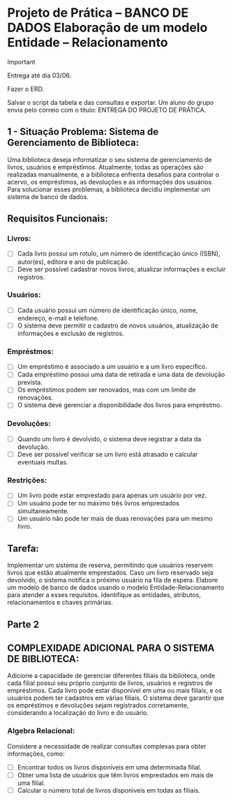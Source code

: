 # Projeto de Prática – BANCO DE DADOS Elaboração de um modelo Entidade – Relacionamento

> [!Important]
> Entrega até dia 03/06.
>
> Fazer o ERD.
> 
> Salvar o script da tabela e das consultas e exportar. Um aluno do grupo envia pelo correio com o titulo: ENTREGA DO PROJETO DE PRÁTICA.



## 1 - Situação Problema: Sistema de Gerenciamento de Biblioteca:

Uma biblioteca deseja informatizar o seu sistema de gerenciamento de livros, usuários e empréstimos.
Atualmente, todas as operações são realizadas manualmente, e a biblioteca enfrenta desafios para
controlar o acervo, os empréstimos, as devoluções e as informações dos usuários. Para solucionar
esses problemas, a biblioteca decidiu implementar um sistema de banco de dados.

## Requisitos Funcionais:

### Livros:

- [ ] Cada livro possui um rotulo, um número de identificação único (ISBN), autor(es), editora e ano
de publicação.
- [ ] Deve ser possível cadastrar novos livros, atualizar informações e excluir registros.

### Usuários:

- [ ] Cada usuário possui um número de identificação único, nome, endereço, e-mail e telefone.
- [ ] O sistema deve permitir o cadastro de novos usuários, atualização de informações e exclusão
de registros.

 ### Empréstmos:
 
- [ ] Um empréstimo é associado a um usuário e a um livro específico.
- [ ] Cada empréstimo possui uma data de retirada e uma data de devolução prevista.
- [ ] Os empréstimos podem ser renovados, mas com um limite de renovações.
- [ ] O sistema deve gerenciar a disponibilidade dos livros para empréstmo.

### Devoluções:

- [ ] Quando um livro é devolvido, o sistema deve registrar a data da devolução.
- [ ] Deve ser possível verificar se um livro está atrasado e calcular eventuais multas.

### Restrições:

- [ ]  Um livro pode estar emprestado para apenas um usuário por vez.
- [ ]  Um usuário pode ter no máximo três livros emprestados simultaneamente.
- [ ]  Um usuário não pode ter mais de duas renovações para um mesmo livro.

## Tarefa:

Implementar um sistema de reserva, permitindo que usuários reservem livros que estão atualmente
emprestados. Caso um livro reservado seja devolvido, o sistema notifica o próximo usuário na fila de
espera.
Elabore um modelo de banco de dados usando o modelo Entidade-Relacionamento para atender a
esses requisitos. Identifique as entidades, atributos, relacionamentos e chaves primárias.

## Parte 2

## COMPLEXIDADE ADICIONAL PARA O SISTEMA DE BIBLIOTECA:

Adicione a capacidade de gerenciar diferentes filiais da biblioteca, onde cada filial possui seu próprio
conjunto de livros, usuários e registros de empréstimos. Cada livro pode estar disponível em uma ou
mais filiais, e os usuários podem ter cadastros em várias filiais. O sistema deve garantir que os
empréstimos e devoluções sejam registrados corretamente, considerando a localização do livro e do
usuário.

### Algebra Relacional:

Considere a necessidade de realizar consultas complexas para obter informações, como:

- [ ]  Encontrar todos os livros disponíveis em uma determinada filial.
- [ ]  Obter uma lista de usuários que têm livros emprestados em mais de uma filial.
- [ ]  Calcular o número total de livros disponíveis em todas as filiais.
